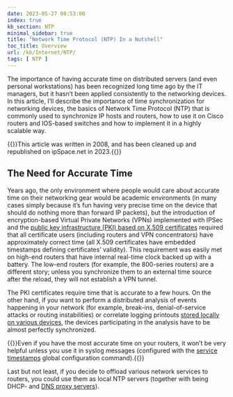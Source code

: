 ```yaml
---
date: 2023-05-27 08:53:00
index: true
kb_section: NTP
minimal_sidebar: true
title: "Network Time Protocol (NTP) In a Nutshell"
toc_title: Overview
url: /kb/Internet/NTP/
tags: [ NTP ]
---
```

The importance of having accurate time on distributed servers (and even personal workstations) has been recognized long time ago by the IT managers, but it hasn’t been applied consistently to the networking devices. In this article, I’ll describe the importance of time synchronization for networking devices, the basics of Network Time Protocol (NTP) that is commonly used to synchronize IP hosts and routers, how to use it on Cisco routers and IOS-based switches and how to implement it in a highly scalable way.
<!--more-->
{{<note info>}}This article was written in 2008, and has been cleaned up and republished on ipSpace.net in 2023.{{</note>}}

## The Need for Accurate Time

Years ago, the only environment where people would care about accurate time on their networking gear would be academic environments (in many cases simply because it’s fun having very precise time on the device that should do nothing more than forward IP packets), but the introduction of encryption-based Virtual Private Networks (VPNs) implemented with IPSec and the [public key infrastructure (PKI) based on X.509 certificates](http://en.wikipedia.org/wiki/X.509) required that all certificate users (including routers and VPN concentrators) have approximately correct time (all X.509 certificates have embedded timestamps defining certificates’ validity). This requirement was easily met on high-end routers that have internal real-time clock backed up with a battery. The low-end routers (for example, the 800-series routers) are a different story; unless you synchronize them to an external time source after the reload, they will not establish a VPN tunnel.

The PKI certificates require time that is accurate to a few hours. On the other hand, if you want to perform a distributed analysis of events happening in your network (for example, break-ins, denial-of-service attacks or routing instabilities) or correlate logging printouts [stored locally on various devices](http://ioshints.blogspot.com/2007/09/logging-to-flash-disk.html), the devices participating in the analysis have to be almost perfectly synchronized.

{{<note info>}}Even if you have the most accurate time on your routers, it won’t be very helpful unless you use it in syslog messages (configured with the [service timestamps](http://www.cisco.com/en/US/docs/ios/12_3/configfun/command/reference/cfr_1g07.html#wp1029551) global configuration command).{{</note>}}

Last but not least, if you decide to offload various network services to routers, you could use them as local NTP servers (together with being DHCP- and [DNS proxy servers](/2006/08/using-router-as-dns-proxy-server.html)).
